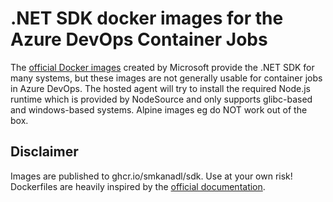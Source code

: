 # .NET SDK docker images for the Azure DevOps Container Jobs

The [official Docker images](https://hub.docker.com/_/microsoft-dotnet-sdk/) created by Microsoft provide the .NET SDK for many systems, but these images
are not generally usable for container jobs in Azure DevOps. The hosted agent will try to install the required Node.js runtime which is provided by NodeSource
and only supports glibc-based and windows-based systems. Alpine images eg do NOT work out of the box.

## Disclaimer

Images are published to ghcr.io/smkanadl/sdk. Use at your own risk! Dockerfiles are heavily inspired by the [official documentation](https://github.com/dotnet/dotnet-docker).
